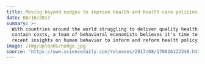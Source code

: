 ```yaml
---
title: Moving beyond nudges to improve health and health care policies
date: 08/16/2017
summary: >-
  With countries around the world struggling to deliver quality health care and
  contain costs, a team of behavioral economists believes it's time to apply
  recent insights on human behavior to inform and reform health policy. 
image: /img/uploads/nudge.jpg
source: 'https://www.sciencedaily.com/releases/2017/08/170816122348.htm'
---
```


